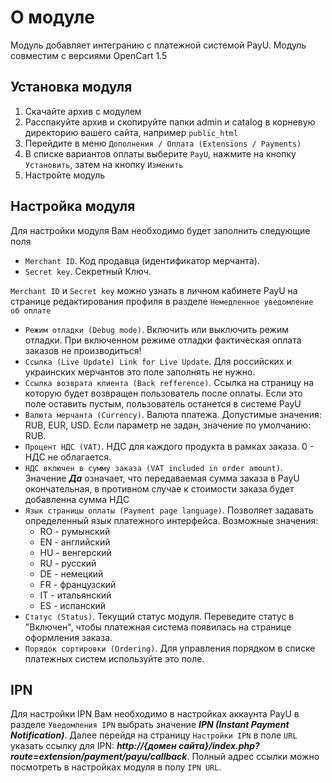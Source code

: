 # О модуле
Модуль добавляет интегранию с платежной системой PayU.
Модуль совместим с версиями OpenCart 1.5

## Установка модуля
1. Скачайте архив с модулем
2. Расспакуйте архив и cкопируйте папки admin и catalog в корневую директорию вашего сайта, например ```public_html```
4. Перейдите в меню ```Дополнения / Оплата (Extensions / Payments)```
5. В списке вариантов оплаты выберите ```PayU```, нажмите на кнопку ```Установить```, затем на кнопку ```Изменить```
6. Настройте модуль

## Настройка модуля
Для настройки модуля Вам необходимо будет заполнить следующие поля
* ```Merchant ID```. Код продавца (идентификатор мерчанта). 
* ```Secret key```. Секретный Ключ. 

```Merchant ID``` и ```Secret key``` можно узнать в личном кабинете PayU на странице редактирования профиля в разделе ```Немедленное уведомление об оплате```

* ```Режим отладки (Debug mode)```. Включить или выключить режим отладки. При включенном режиме отладки фактическая оплата заказов не производиться! 
* ```Ссылка (Live Update) Link for Live Update```. Для российских и украинских мерчантов это поле заполнять не нужно.
* ```Ссылка возврата клиента (Back refference)```. Ссылка на страницу на которую будет возвращен пользователь после оплаты. Если это поле оставить пустым, пользователь останется в системе PayU
* ```Валюта мерчанта (Currency)```. Валюта платежа. Допустимые значения: RUB, EUR, USD. Если параметр не задан, значение по умолчанию: RUB.
* ```Процент НДС (VAT)```. НДС для каждого продукта в рамках заказа. 0 - НДС не облагается.
* ```НДС включен в сумму заказа (VAT included in order amount)```. Значение ***Да*** означает, что передаваемая сумма заказа в PayU окончательная, в противном случае к стоимости заказа будет добавленна сумма НДС  
* ```Язык страницы оплаты (Payment page language)```. Позволяет задавать определенный язык платежного интерфейса. Возможные значения: 
	* RO - румынский 
	* EN - английский 
	* HU - венгерский 
	* RU - русский 
	* DE - немецкий 
	* FR - французский 
	* IT - итальянский 
	* ES - испанский 
* ```Статус (Status)```. Текущий статус модуля. Переведите статус в "Включен", чтобы платежная система появилась на странице оформления заказа.
* ```Порядок сортировки (Ordering)```. Для управления порядком в списке платежных систем используйте это поле.

## IPN
Для настройки IPN Вам необходимо в настройках аккаунта PayU в разделе ```Уведомления IPN``` выбрать значение ***IPN (Instant Payment Notification)***.
Далее перейдя на страницу ```Настройки IPN``` в поле ```URL``` указать ссылку для IPN: ***http://{домен сайта}/index.php?route=extension/payment/payu/callback***.
Полный адрес ссылки можно посмотреть в настройках модуля в полу ```IPN URL```.
